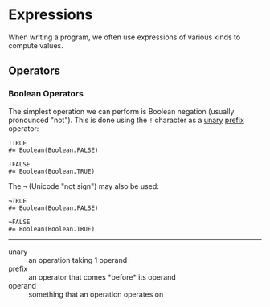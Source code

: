 Expressions
===========

When writing a program, we often use expressions of various kinds to compute values.


Operators
---------

### Boolean Operators

The simplest operation we can perform is Boolean negation (usually pronounced "not").
This is done using the `!` character as a [unary](#unary) [prefix](#prefix) operator:

~~~ stone
!TRUE
#= Boolean(Boolean.FALSE)
~~~

~~~ stone
!FALSE
#= Boolean(Boolean.TRUE)
~~~

The `¬` (Unicode "not sign") may also be used:

~~~ stone
¬TRUE
#= Boolean(Boolean.FALSE)
~~~

~~~ stone
¬FALSE
#= Boolean(Boolean.TRUE)
~~~


----

<dl>
  <dt id="unary">unary</dt> <dd>an operation taking 1 operand</dd>
  <dt id="prefix">prefix</dt> <dd>an operator that comes *before* its operand</dd>
  <dt id="operand">operand</dt> <dd>something that an operation operates on</dd>
</dl>
